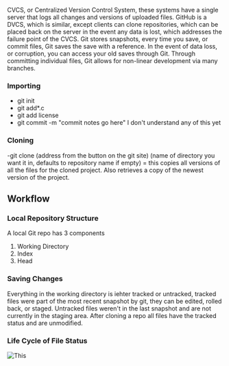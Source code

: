 CVCS, or Centralized Version Control System, these systems have a single server that logs all changes and versions of uploaded files. GitHub is a DVCS, which is similar, except clients can clone repositories, which can be placed back on the server in the event any data is lost, which addresses the failure point of the CVCS. Git stores snapshots, every time you save, or commit files, Git saves the save with a reference. In the event of data loss, or corruption, you can access your old saves through Git. Through committing individual files, Git allows for non-linear development via many branches.


### Importing
- git init
- git add*.c
- git add license
- git commit -m "commit notes go here"
I don't understand any of this yet

### Cloning
-git clone (address from the button on the git site) (name of directory you want it in, defaults to repository name if empty) = this copies all versions of all the files for the cloned project. Also retrieves a copy of the newest version of the project.


## Workflow

### Local Repository Structure
A local Git repo has 3 components
1. Working Directory
2. Index
3. Head

### Saving Changes
Everything in the working directory is iehter tracked or untracked, tracked files were part of the most recent snapshot by git, they can be edited, rolled back, or staged. Untracked files weren't in the last snapshot and are not currently in the staging area. After cloning a repo all files have the tracked status and are unmodified.

### Life Cycle of File Status
![This](https://blog.udemy.com/wp-content/uploads/2015/08/image006.png)
